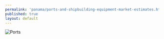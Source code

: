```yaml
---
permalink: 'panama/ports-and-shipbuilding-equipment-market-estimates.html'
published: true
layout: default
---
```

![Ports](../images/ports-market-estimates.png)
